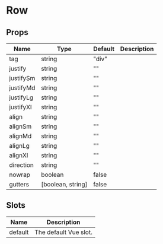 # Row

## Props

| Name      | Type              | Default | Description |
|-----------|-------------------|---------|-------------|
| tag       | string            | "div"   |             |
| justify   | string            | ""      |             |
| justifySm | string            | ""      |             |
| justifyMd | string            | ""      |             |
| justifyLg | string            | ""      |             |
| justifyXl | string            | ""      |             |
| align     | string            | ""      |             |
| alignSm   | string            | ""      |             |
| alignMd   | string            | ""      |             |
| alignLg   | string            | ""      |             |
| alignXl   | string            | ""      |             |
| direction | string            | ""      |             |
| nowrap    | boolean           | false   |             |
| gutters   | [boolean, string] | false   |             |

## Slots

| Name    | Description           |
|---------|-----------------------|
| default | The default Vue slot. |
